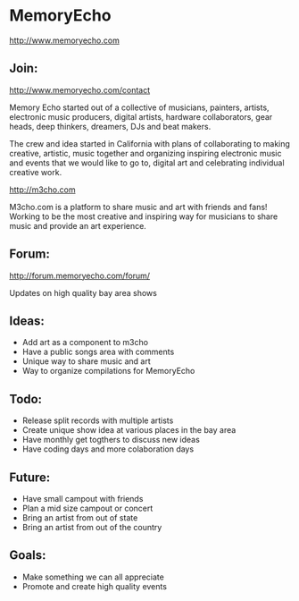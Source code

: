 MemoryEcho
==========
http://www.memoryecho.com

## Join:
http://www.memoryecho.com/contact

Memory Echo started out of a collective of musicians, painters, artists, electronic music producers, digital artists, hardware collaborators, gear heads, deep thinkers, dreamers, DJs and beat makers.

The crew and idea started in California with plans of collaborating to making creative, artistic, music together and organizing inspiring electronic music and events that we would like to go to, digital art and celebrating individual creative work. 

http://m3cho.com

M3cho.com is a platform to share music and art with friends and fans! Working to be the most creative and inspiring way for musicians to share music and provide an art experience. 

## Forum:
http://forum.memoryecho.com/forum/

Updates on high quality bay area shows


## Ideas:
 - Add art as a component to m3cho
 - Have a public songs area with comments
 - Unique way to share music and art
 - Way to organize compilations for MemoryEcho

## Todo:
 - Release split records with multiple artists
 - Create unique show idea at various places in the bay area
 - Have monthly get togthers to discuss new ideas
 - Have coding days and more colaboration days

## Future:
 - Have small campout with friends
 - Plan a mid size campout or concert
 - Bring an artist from out of state
 - Bring an artist from out of the country

## Goals:
 - Make something we can all appreciate
 - Promote and create high quality events
